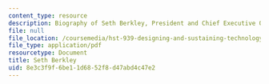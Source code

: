 ```yaml
---
content_type: resource
description: Biography of Seth Berkley, President and Chief Executive Officer, IAVI.
file: null
file_location: /coursemedia/hst-939-designing-and-sustaining-technology-innovation-for-global-health-practice-spring-2008/8e3c3f9f6be11d6852f8d47abd4c47e2_seth_bio.pdf
file_type: application/pdf
resourcetype: Document
title: Seth Berkley
uid: 8e3c3f9f-6be1-1d68-52f8-d47abd4c47e2
---
```

